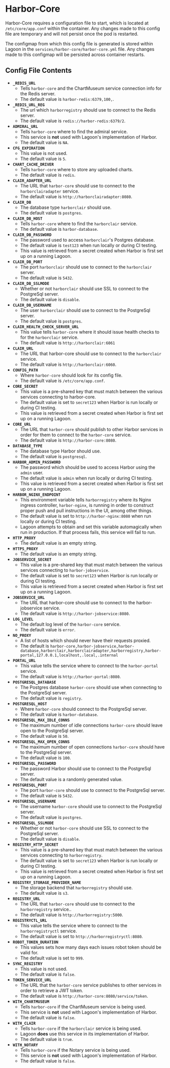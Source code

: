 # Harbor-Core

Harbor-Core requires a configuration file to start, which is located at `/etc/core/app.conf` within the container. Any changes made to this config file are temporary and will not persist once the pod is restarted.

The configmap from which this config file is generated is stored within Lagoon in the `services/harbor-core/harbor-core.yml` file. Any changes made to this configmap will be persisted across container restarts.

## Config File Contents

* **`_REDIS_URL`**
  * Tells `harbor-core` and the ChartMuseum service connection info for the Redis server.
  * The default value is `harbor-redis:6379,100,`.
* **`_REDIS_URL_REG`**
  * The url which `harborregistry` should use to connect to the Redis server.
  * The default value is `redis://harbor-redis:6379/2`.
* **`ADMIRAL_URL`**
  * Tells `harbor-core` where to find the admiral service.
  * This service is **not** used with Lagoon's implementation of Harbor.
  * The default value is `NA`.
* **`CFG_EXPIRATION`**
  * This value is not used.
  * The default value is `5`.
* **`CHART_CACHE_DRIVER`**
  * Tells `harbor-core` where to store any uploaded charts.
  * The default value is `redis`.
* **`CLAIR_ADAPTER_URL`**
  * The URL that `harbor-core` should use to connect to the `harborclairadapter` service.
  * The default value is `http://harborclairadapter:8080`.
* **`CLAIR_DB`**
  * The database type `harborclair` should use.
  * The default value is `postgres`.
* **`CLAIR_DB_HOST`**
  * Tells `harbor-core` where to find the `harborclair` service.
  * The default value is `harbor-database`.
* **`CLAIR_DB_PASSWORD`**
  * The password used to access `harborclair`'s Postgres database.
  * The default value is `test123` when run locally or during CI testing.
  * This value is retrieved from a secret created when Harbor is first set up on a running Lagoon.
* **`CLAIR_DB_PORT`**
  * The port `harborclair` should use to connect to the `harborclair` server.
  * The default value is `5432`.
* **`CLAIR_DB_SSLMODE`**
  * Whether or not `harborclair` should use SSL to connect to the PostgreSql server.
  * The default value is `disable`.
* **`CLAIR_DB_USERNAME`**
  * The user `harborclair` should use to connect to the PostgreSql server.
  * The default value is `postgres`.
* **`CLAIR_HEALTH_CHECK_SERVER_URL`**
  * This value tells `harbor-core` where it should issue health checks to for the `harborclair` service.
  * The default value is `http://harborclair:6061`
* **`CLAIR_URL`**
  * The URL that harbor-core should use to connect to the `harborclair` service.
  * The default value is `http://harborclair:6060`.
* **`CONFIG_PATH`**
  * Where `harbor-core` should look for its config file.
  * The default value is `/etc/core/app.conf`.
* **`CORE_SECRET`**
  * This value is a pre-shared key that must match between the various services connecting to harbor-core.
  * The default value is set to `secret123` when Harbor is run locally or during CI testing.
  * This value is retrieved from a secret created when Harbor is first set up on a running Lagoon.
* **`CORE_URL`**
  * The URL that `harbor-core` should publish to other Harbor services in order for them to connect to the `harbor-core` service.
  * The default value is `http://harbor-core:8080`.
* **`DATABASE_TYPE`**
  * The database type Harbor should use.
  * The default value is `postgresql`.
* **`HARBOR_ADMIN_PASSWORD`**
  * The password which should be used to access Harbor using the `admin` user.
  * The default value is `admin` when run locally or during CI testing.
  * This value is retrieved from a secret created when Harbor is first set up on a running Lagoon.
* **`HARBOR_NGINX_ENDPOINT`**
  * This environment variable tells `harborregistry` where its Nginx ingress controller, `harbor-nginx`, is running in order to construct proper push and pull instructions in the UI, among other things.
  * The default value is set to `http://harbor-nginx:8080` when run locally or during CI testing.
  * Lagoon attempts to obtain and set this variable automagically when run in production. If that process fails, this service will fail to run.
* **`HTTP_PROXY`**
  * The default value is an empty string.
* **`HTTPS_PROXY`**
  * The default value is an empty string.
* **`JOBSERVICE_SECRET`**
  * This value is a pre-shared key that must match between the various services connecting to `harbor-jobservice`.
  * The default value is set to `secret123` when Harbor is run locally or during CI testing.
  * This value is retrieved from a secret created when Harbor is first set up on a running Lagoon.
* **`JOBSERVICE_URL`**
  * The URL that harbor-core should use to connect to the harbor-jobservice service.
  * The default value is `http://harbor-jobservice:8080`.
* **`LOG_LEVEL`**
  * The default log level of the `harbor-core` service.
  * The default value is `error`.
* **`NO_PROXY`**
  * A list of hosts which should never have their requests proxied.
  * The default is `harbor-core,harbor-jobservice,harbor-database,harborclair,harborclairadapter,harborregistry,harbor-portal,127.0.0.1,localhost,.local,.internal`
* **`PORTAL_URL`**
  * This value tells the service where to connect to the `harbor-portal` service.
  * The default value is `http://harbor-portal:8080`.
* **`POSTGRESQL_DATABASE`**
  * The Postgres database `harbor-core` should use when connecting to the PostgreSql server.
  * The default value is `registry`.
* **`POSTGRESQL_HOST`**
  * Where `harbor-core` should connect to the PostgreSql server.
  * The default value is `harbor-database`.
* **`POSTGRESQL_MAX_IDLE_CONNS`**
  * The maximum number of idle connections `harbor-core` should leave open to the PostgreSql server.
  * The default value is `50`.
* **`POSTGRESQL_MAX_OPEN_CONNS`**
  * The maximum number of open connections `harbor-core` should have to the PostgreSql server.
  * The default value is `100`.
* **`POSTGRESQL_PASSWORD`**
  * The password Harbor should use to connect to the PostgreSql server.
  * The default value is a randomly generated value.
* **`POSTGRESQL_PORT`**
  * The port `harbor-core` should use to connect to the PostgreSql server.
  * The default value is `5432`.
* **`POSTGRESQL_USERNAME`**
  * The username `harbor-core` should use to connect to the PostgreSql server.
  * The default value is `postgres`.
* **`POSTGRESQL_SSLMODE`**
  * Whether or not `harbor-core` should use SSL to connect to the PostgreSql server.
  * The default value is `disable`.
* **`REGISTRY_HTTP_SECRET`**
  * This value is a pre-shared key that must match between the various services connecting to `harborregistry`.
  * The default value is set to `secret123` when Harbor is run locally or during CI testing.
  * This value is retrieved from a secret created when Harbor is first set up on a running Lagoon.
* **`REGISTRY_STORAGE_PROVIDER_NAME`**
  * The storage backend that `harborregistry` should use.
  * The default value is `s3`.
* **`REGISTRY_URL`**
  * The URL that `harbor-core` should use to connect to the `harborregistry` service..
  * The default value is `http://harborregistry:5000`.
* **`REGISTRYCTL_URL`**
  * This value tells the service where to connect to the `harborregistryctl` service.
  * The default value is set to `http://harborregistryctl:8080`.
* **`ROBOT_TOKEN_DURATION`**
  * This values sets how many days each issues robot token should be valid for.
  * The default value is set to `999`.
* **`SYNC_REGISTRY`**
  * This value is not used.
  * The default value is `false`.
* **`TOKEN_SERVICE_URL`**
  * The URL that the `harbor-core` service publishes to other services in order to retrieve a JWT token.
  * The default value is `http://harbor-core:8080/service/token`.
* **`WITH_CHARTMUSEUM`**
  * Tells `harbor-core` if the ChartMuseum service is being used.
  * This service is **not** used with Lagoon's implementation of Harbor.
  * The default value is `false`.
* **`WITH_CLAIR`**
  * Tells `harbor-core` if the `harborclair` service is being used.
  * Lagoon **does** use this service in its implementation of Harbor.
  * The default value is `true`.
* **`WITH_NOTARY`**
  * Tells `harbor-core` if the Notary service is being used.
  * This service is **not** used with Lagoon's implementation of Harbor.
  * The default value is `false`.

